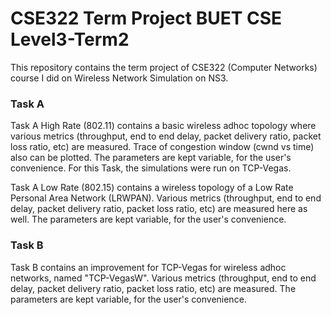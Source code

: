 # CSE322 Term Project BUET CSE Level3-Term2

This repository contains the term project of CSE322 (Computer Networks) course I did on Wireless Network Simulation on NS3. 


### Task A

Task A High Rate (802.11) contains a basic wireless adhoc topology where various metrics (throughput, end to end delay, packet delivery ratio, packet loss ratio, etc) are measured. Trace of congestion window (cwnd vs time) also can be plotted. The parameters are kept variable, for the user's convenience. For this Task, the simulations were run on TCP-Vegas.

Task A Low Rate (802.15) contains a wireless topology of a Low Rate Personal Area Network (LRWPAN). Various metrics (throughput, end to end delay, packet delivery ratio, packet loss ratio, etc) are measured here as well. The parameters are kept variable, for the user's convenience.

### Task B

Task B contains an improvement for TCP-Vegas for wireless adhoc networks, named "TCP-VegasW". Various metrics (throughput, end to end delay, packet delivery ratio, packet loss ratio, etc) are measured. The parameters are kept variable, for the user's convenience.
